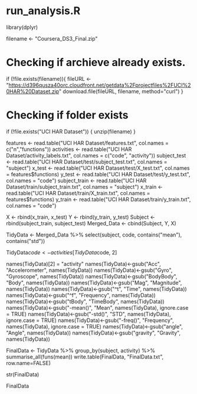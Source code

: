 # run_analysis.R
library(dplyr)

filename <- "Coursera_DS3_Final.zip"

# Checking if archieve already exists.
if (!file.exists(filename)){
  fileURL <- "https://d396qusza40orc.cloudfront.net/getdata%2Fprojectfiles%2FUCI%20HAR%20Dataset.zip"
  download.file(fileURL, filename, method="curl")
}  

# Checking if folder exists
if (!file.exists("UCI HAR Dataset")) { 
  unzip(filename) 
}

features <- read.table("UCI HAR Dataset/features.txt", col.names = c("n","functions"))
activities <- read.table("UCI HAR Dataset/activity_labels.txt", col.names = c("code", "activity"))
subject_test <- read.table("UCI HAR Dataset/test/subject_test.txt", col.names = "subject")
x_test <- read.table("UCI HAR Dataset/test/X_test.txt", col.names = features$functions)
y_test <- read.table("UCI HAR Dataset/test/y_test.txt", col.names = "code")
subject_train <- read.table("UCI HAR Dataset/train/subject_train.txt", col.names = "subject")
x_train <- read.table("UCI HAR Dataset/train/X_train.txt", col.names = features$functions)
y_train <- read.table("UCI HAR Dataset/train/y_train.txt", col.names = "code")

X <- rbind(x_train, x_test)
Y <- rbind(y_train, y_test)
Subject <- rbind(subject_train, subject_test)
Merged_Data <- cbind(Subject, Y, X)

TidyData <- Merged_Data %>% select(subject, code, contains("mean"), contains("std"))

TidyData$code <- activities[TidyData$code, 2]


names(TidyData)[2] = "activity"
names(TidyData)<-gsub("Acc", "Accelerometer", names(TidyData))
names(TidyData)<-gsub("Gyro", "Gyroscope", names(TidyData))
names(TidyData)<-gsub("BodyBody", "Body", names(TidyData))
names(TidyData)<-gsub("Mag", "Magnitude", names(TidyData))
names(TidyData)<-gsub("^t", "Time", names(TidyData))
names(TidyData)<-gsub("^f", "Frequency", names(TidyData))
names(TidyData)<-gsub("tBody", "TimeBody", names(TidyData))
names(TidyData)<-gsub("-mean()", "Mean", names(TidyData), ignore.case = TRUE)
names(TidyData)<-gsub("-std()", "STD", names(TidyData), ignore.case = TRUE)
names(TidyData)<-gsub("-freq()", "Frequency", names(TidyData), ignore.case = TRUE)
names(TidyData)<-gsub("angle", "Angle", names(TidyData))
names(TidyData)<-gsub("gravity", "Gravity", names(TidyData))

FinalData <- TidyData %>%
    group_by(subject, activity) %>%
    summarise_all(funs(mean))
write.table(FinalData, "FinalData.txt", row.name=FALSE)

str(FinalData)

FinalData

